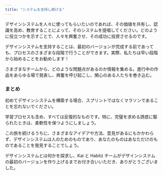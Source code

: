 ```yaml
---
title: "システムを支持し続ける"
---
```

デザインシステムを人々に使ってもらいたいのであれば、その価値を共有し、認識を高め、教育することによって、そのシステムを提唱してください。どのように役立つかを示すことで、人々を興奮させ、その成功に投資させるのです。

デザインシステムを支持することは、最初のバージョンが完成する前であっても、プロセスのさまざまな段階で行うことができます。実際、私たちは早い段階から始めることをお勧めします！

さまざまなチームから、どのような問題点があるのか情報を集める。進行中の作品をあらゆる場で発表し、興奮を呼び起こし、関心のある人たちを巻き込む。

### まとめ
初めてデザインシステムを構築する場合、スプリントではなくマラソンであることを忘れないでください。

学習プロセスも含め、すべては反復的なものです。特に、完璧を求める誘惑に駆られたときは、柔軟性を保つようにしましょう。

この旅を続けるうちに、さまざまなアイデアや方法、意見があるにもかかわらず、デザインシステムは人のためのものであり、あなたのものはあなただけのものであることを発見することでしょう。

デザインシステムとは何かを探求し、Kai と Habitz チームがデザインシステムの最初のバージョンを作り上げるまでお付き合いいただき、ありがとうございました。